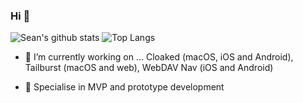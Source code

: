 ### Hi  👋

![Sean's github stats](https://github-readme-stats.vercel.app/api?username=ashtons&count_private=true)
![Top Langs](https://github-readme-stats.vercel.app/api/top-langs/?username=ashtons&layout=compact)
- 🔭 I’m currently working on ...
Cloaked (macOS, iOS and Android), Tailburst (macOS and web), WebDAV Nav (iOS and Android)

- 🌱 Specialise in MVP and prototype development
